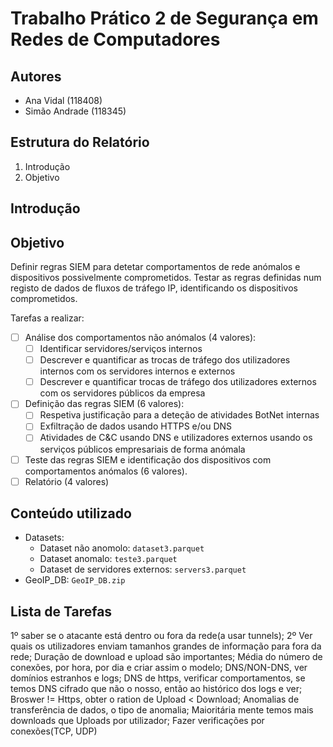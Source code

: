 # Trabalho Prático 2 de Segurança em Redes de Computadores

## Autores

- Ana Vidal (118408)
- Simão Andrade (118345)

## Estrutura do Relatório

1. Introdução
2. Objetivo

## Introdução

## Objetivo

Definir regras SIEM para detetar comportamentos de rede anómalos e dispositivos possivelmente comprometidos. Testar as regras definidas num registo de dados de fluxos de tráfego IP, identificando os dispositivos comprometidos.

Tarefas a realizar:

- [ ] Análise dos comportamentos não anómalos (4 valores):
    - [ ] Identificar servidores/serviços internos
    - [ ] Descrever e quantificar as trocas de tráfego dos utilizadores internos com os servidores internos e externos
    - [ ] Descrever e quantificar trocas de tráfego dos utilizadores externos com os servidores públicos da empresa
- [ ] Definição das regras SIEM (6 valores):
    - [ ] Respetiva justificação para a deteção de atividades BotNet internas
    - [ ] Exfiltração de dados usando HTTPS e/ou DNS
    - [ ] Atividades de C&C usando DNS e utilizadores externos usando os serviços públicos empresariais de forma anómala
- [ ] Teste das regras SIEM e identificação dos dispositivos com comportamentos anómalos (6 valores).
- [ ] Relatório (4 valores)

## Conteúdo utilizado

- Datasets:
  - Dataset não anomolo: `dataset3.parquet`
  - Dataset anomalo: `teste3.parquet`
  - Dataset de servidores externos: `servers3.parquet`
- GeoIP_DB: `GeoIP_DB.zip`

## Lista de Tarefas

1º saber se o atacante está dentro ou fora da rede(a usar tunnels);
2º Ver quais os utilizadores enviam tamanhos grandes de informação para fora da rede;
Duração de download e upload são importantes;
Média do número de conexões, por hora, por dia e criar assim o modelo;
DNS/NON-DNS, ver domínios estranhos e logs;
DNS de https, verificar comportamentos, se temos DNS cifrado que não o nosso, então ao histórico dos logs e ver;
Broswer != Https,  obter o ration de Upload < Download;
Anomalias de transferência de dados, o tipo de anomalia;
Maioritária mente temos mais downloads que Uploads por utilizador;
Fazer verificações por conexões(TCP, UDP)